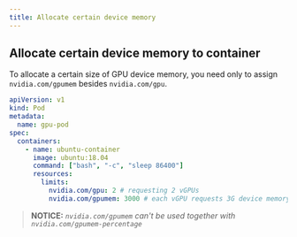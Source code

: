 ```yaml
---
title: Allocate certain device memory
---
```


## Allocate certain device memory to container

To allocate a certain size of GPU device memory, you need only to assign `nvidia.com/gpumem` besides `nvidia.com/gpu`.

```yaml
apiVersion: v1
kind: Pod
metadata:
  name: gpu-pod
spec:
  containers:
    - name: ubuntu-container
      image: ubuntu:18.04
      command: ["bash", "-c", "sleep 86400"]
      resources:
        limits:
          nvidia.com/gpu: 2 # requesting 2 vGPUs
          nvidia.com/gpumem: 3000 # each vGPU requests 3G device memory
```

> **NOTICE:** *`nvidia.com/gpumem` can't be used together with `nvidia.com/gpumem-percentage`*